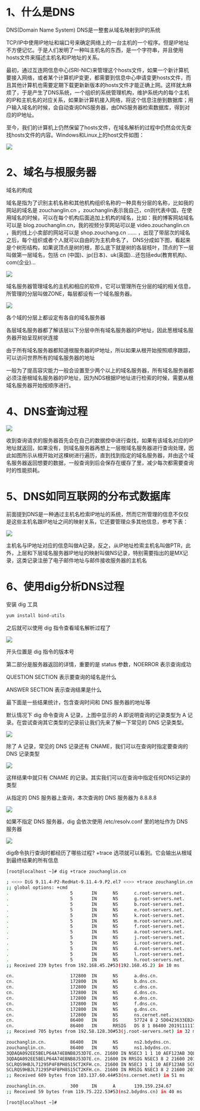 # 1、什么是DNS

DNS(Domain Name System) DNS是一整套从域名映射到IP的系统

TCP/IP中使用IP地址和端口号来确定网络上的一台主机的一个程序。但是IP地址不方便记忆。于是人们发明了一种叫主机名的东西，是一个字符串，并且使用hosts文件来描述主机名和IP地址的关系。

最初，通过互连网信息中心(SRI-NIC)来管理这个hosts文件，如果一个新计算机要接入网络，或者某个计算机IP变更，都需要到信息中心申请变更hosts文件，而且其他计算机也需要定期下载更新新版本的hosts文件才能正确上网。这样就太麻烦了，于是产生了DNS系统，一个组织的系统管理机构，维护系统内的每个主机的IP和主机名的对应关系，如果新计算机接入网络，将这个信息注册到数据库；用户输入域名的时候，会自动查询DNS服务器，由DNS服务器检索数据库，得到对应的IP地址。

至今，我们的计算机上仍然保留了hosts文件，在域名解析的过程中仍然会优先查找hosts文件的内容。Windows和Linux上的host文件如图：

![](net_01.png)

# 2、域名与根服务器

域名的构成

域名是指为了识别主机名称和其他机构组织名称的一种具有分层的名称，比如我的网站的域名是 zouchanglin.cn ，zouchanglin表示我自己，cn则代表中国，在使用域名的时候，可以在每个机构后面追加上机构的域名，比如：我的博客网站域名可以是 blog.zouchanglin.cn，我的视频分享网站可以是 video.zouchanglin.cn ，我的线上小卖部的网站可以是 shop.zouchang.cn ...... ，出现了带层次的域名之后，每个组织或者个人就可以自由的为主机命名了， DNS分成如下图，看起来是个树形结构，如果说顶点是树的根，那么底下就是树的各层枝叶，顶点的下一层叫做第一层域名，包括 cn (中国)、jp(日本)、uk(英国)...还包括edu(教育机构)、com(企业)...

![](net_07.png)

域名服务器管理域名的主机和相应的软件，它可以管理所在分层的域的相关信息，所管理的分层叫做ZONE，每层都设有一个域名服务器。

![](net_08.png)

各个域的分层上都设定有各自的域名服务器

各层域名服务器都了解该层以下分层中所有域名服务器的IP地址，因此葱根域名服务器开始呈现树状连接

由于所有域名服务器都知道根服务器的IP地址，所以如果从根开始按照顺序跟踪，可以访问世界所有的域名服务器的地址

一般为了提高容灾能力一般会设置至少两个以上的域名服务器，所有域名服务器都必须注册根域名服务器的IP地址，因为NDS根据IP地址进行检索的时候，需要从根域名服务器开始按顺序进行。



# 4、DNS查询过程

![](net_09.png)

收到查询请求的服务器首先会在自己的数据控中进行查找，如果有该域名对应的IP地址就返回，如果没有，则域名服务器再想上一层根域名服务器进行查询处理，因此如图所示从根开始对这棵树进行遍历，直到找到指定的域名服务器，并由这个域名服务器返回想要的数据，一般查询到后会保存在缓存了里，减少每次都需要查询时的性能损耗。

# 5、DNS如同互联网的分布式数据库

前面提到DNS是一种通过主机名检索IP地址的系统，然而它所管理的信息不仅仅是这些主机名跟IP地址之间的映射关系，它还要管理众多其他信息，参考下表：

![](net_10.png)

主机名与IP地址对应的信息叫做A记录，反之，从IP地址检索主机名叫做PTR，此外，上层和下层域名服务器IP地址的映射叫做NS记录，特别需要指出的是MX记录，这类记录注册了电子邮件地址与邮件接收服务器的主机名

# 6、使用dig分析DNS过程

安装 dig 工具

```bash
yum install bind-utils
```

之后就可以使用 dig 指令查看域名解析过程了

![](net_02.png)

开头位置是 dig 指令的版本号

第二部分是服务器返回的详情，重要的是 status 参数，NOERROR 表示查询成功

QUESTION SECTION 表示要查询的域名是什么

ANSWER SECTION 表示查询结果是什么

最下面是一些结果统计，包含查询时间和 DNS 服务器的地址等



默认情况下 dig 命令查询 A 记录，上图中显示的 A 即说明查询的记录类型为 A 记录。在尝试查询其它类型的记录前让我们先来了解一下常见的 DNS 记录类型。

![](net_03.png)

除了 A 记录，常见的 DNS 记录还有 CNAME，我们可以在查询时指定要查询的 DNS 记录类型

![](net_04.png)

这样结果中就只有 CNAME 的记录。其实我们可以在查询中指定任何DNS记录的类型

从指定的 DNS 服务器上查询，本次查询的 DNS 服务器为 8.8.8.8

![](net_05.png)

如果不指定 DNS 服务器，dig 会依次使用 /etc/resolv.conf 里的地址作为 DNS 服务器

![](net_06.png)

dig命令执行查询时都经历了哪些过程? +trace 选项就可以看到。它会输出从根域到最终结果的所有信息

```bash
[root@localhost ~]# dig +trace zouchanglin.cn

; <<>> DiG 9.11.4-P2-RedHat-9.11.4-9.P2.el7 <<>> +trace zouchanglin.cn
;; global options: +cmd
.                       5       IN      NS      c.root-servers.net.
.                       5       IN      NS      g.root-servers.net.
.                       5       IN      NS      b.root-servers.net.
.                       5       IN      NS      e.root-servers.net.
.                       5       IN      NS      k.root-servers.net.
.                       5       IN      NS      m.root-servers.net.
.                       5       IN      NS      f.root-servers.net.
.                       5       IN      NS      a.root-servers.net.
.                       5       IN      NS      j.root-servers.net.
.                       5       IN      NS      i.root-servers.net.
.                       5       IN      NS      d.root-servers.net.
.                       5       IN      NS      l.root-servers.net.
.                       5       IN      NS      h.root-servers.net.
;; Received 239 bytes from 192.168.45.2#53(192.168.45.2) in 10 ms

cn.                     172800  IN      NS      a.dns.cn.
cn.                     172800  IN      NS      b.dns.cn.
cn.                     172800  IN      NS      c.dns.cn.
cn.                     172800  IN      NS      d.dns.cn.
cn.                     172800  IN      NS      e.dns.cn.
cn.                     172800  IN      NS      f.dns.cn.
cn.                     172800  IN      NS      g.dns.cn.
cn.                     172800  IN      NS      ns.cernet.net.
cn.                     86400   IN      DS      57724 8 2 5D0423633EB24A499BE78AA22D1C0C9BA36218FF49FD95A4CDF1A4AD 97C67044
cn.                     86400   IN      RRSIG   DS 8 1 86400 20191111170000 20191029160000 22545 . d5pIvGPmRwXNYubnmNxTJ8V8CCz+gXsfhIa6r9CnL7e21vrU4gbf5vyp UcSbSDzzPYB4NkV2RShBLsh4xIV3eonb3HmxS/rIWMKDZavg9vMYAaEp BRB1ZYG4BS35cXeBNaeVs295wFQbRXq4jOT1MIwqeOsgIweG56gpeiKs 4aJdaZ4CSxzfpf0k5R4rntfPO7nJ/Dq/e/onnF7Xk4W3WJr0kTFY5a1G IBnT1VRPckGIphJ5yjNrRiar3qumG1A0y2Q1RZPpMhnbSIunT+Wdj5ZI EatiCeqDopMK3D6m82iBEZycB4yprwI/zVGJxL5xPJMAxFhgf9hI+AyS QnFW1w==
;; Received 705 bytes from 192.58.128.30#53(j.root-servers.net) in 32 ms

zouchanglin.cn.         86400   IN      NS      ns2.bdydns.cn.
zouchanglin.cn.         86400   IN      NS      ns1.bdydns.cn.
3QDAQA092EE5BELP64A74EBNB8J53D7E.cn. 21600 IN NSEC3 1 1 10 AEF123AB 3QLMP0QRNQ96G5AFGOPNB7U7IJ4MBP4B NS SOA RRSIG DNSKEY NSEC3PARAM
3QDAQA092EE5BELP64A74EBNB8J53D7E.cn. 21600 IN RRSIG NSEC3 8 2 21600 20191117072923 20191018072244 38388 cn. HXL4nUKND4ZJq6ZnjNKV0IyMCWh21KV9DA/hc/SBYpBNSE8fdq1Y7KlG O8DO+sgP/M68Zrkuml7cFTiFaJ1uYo7gHD55knKBrc1EbLRI3SehH6Q7 5iTGkZKEt70J2F4MnJ7gTdXUUhaJj5pEC8TiIB/Jebn5BV+FnyRh6XKJ s/c=
SCLRQS9HBJL71295P4F8PH8S15CT2KFH.cn. 21600 IN NSEC3 1 1 10 AEF123AB SCPV80H0ATA0D0PS0V2HRUN4JOBNVAF5 CNAME RRSIG
SCLRQS9HBJL71295P4F8PH8S15CT2KFH.cn. 21600 IN RRSIG NSEC3 8 2 21600 20191117074411 20191018065339 38388 cn. NdnRI6dmaFEFC0Qr/KbXIHQCXKt5jRLC+swFocjNI4BQCbvs3vhr37aZ 2VfW/lCxGPtvp5uV8juI7CY5X71w7MwCblJfZmsQ5n6Y9kfV4INqAW3E mOvoLcwX2mAwWQ4+pACdR5vdg7b6zdHBcdBvLJL2iCN8oU7826uaKNlb DR0=
;; Received 609 bytes from 103.137.60.44#53(ns.cernet.net) in 51 ms

zouchanglin.cn.         300     IN      A       139.159.234.67
;; Received 59 bytes from 119.75.222.53#53(ns2.bdydns.cn) in 40 ms

[root@localhost ~]#
```

